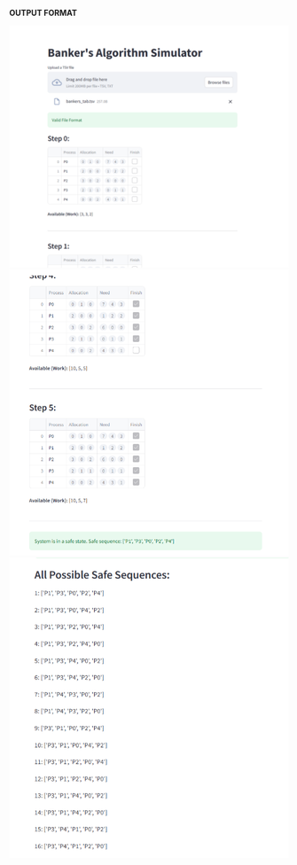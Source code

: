 **OUTPUT FORMAT**

![Output Format.](./1.PNG)
![Output Format.](./2.PNG)
![Output Format.](./3.PNG)
